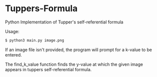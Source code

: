 # Tuppers-Formula
Python Implementation of Tupper's self-referential formula

Usage:
```bash
$ python3 main.py image.png
```
If an image file isn't provided, the program will prompt for a k-value to be entered.

The find_k_value function finds the y-value at which the given image appears in tuppers self-referential formula.

